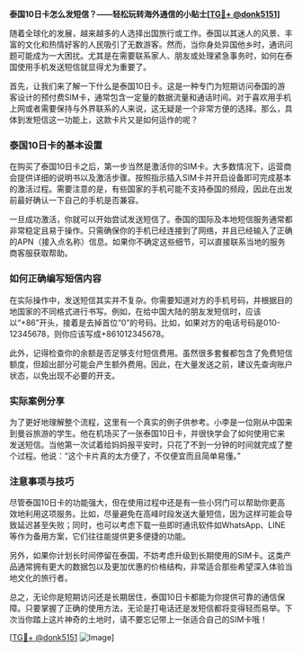 **泰国10日卡怎么发短信？——轻松玩转海外通信的小贴士[[TG💪+ @donk5151](https://t.me/s/donk5151)]**

随着全球化的发展，越来越多的人选择出国旅行或工作。泰国以其迷人的风景、丰富的文化和热情好客的人民吸引了无数游客。然而，当你身处异国他乡时，通讯问题可能成为一大困扰。尤其是在需要联系家人、朋友或处理紧急事务时，如何在泰国使用手机发送短信就显得尤为重要了。

首先，让我们来了解一下什么是泰国10日卡。这是一种专门为短期访问泰国的游客设计的预付费SIM卡，通常包含一定量的数据流量和通话时间。对于喜欢用手机上网或者需要保持与外界联系的人来说，这无疑是一个非常方便的选择。那么，具体到发短信这一功能上，这款卡片又是如何运作的呢？

### 泰国10日卡的基本设置

在购买了泰国10日卡之后，第一步当然是激活你的SIM卡。大多数情况下，运营商会提供详细的说明书以及激活步骤。按照指示插入SIM卡并开启设备即可完成基本的激活过程。需要注意的是，有些国家的手机可能不支持泰国的频段，因此在出发前最好确认一下自己的手机是否兼容。

一旦成功激活，你就可以开始尝试发送短信了。泰国的国际及本地短信服务通常都非常稳定且易于操作。只需确保你的手机已经连接到了网络，并且已经输入了正确的APN（接入点名称）信息。如果你不确定这些细节，可以直接联系当地的服务商客服获取帮助。

### 如何正确编写短信内容

在实际操作中，发送短信其实并不复杂。你需要知道对方的手机号码，并根据目的地国家的不同格式进行书写。例如，在给中国大陆的朋友发短信时，应该以“+86”开头，接着是去掉首位“0”的号码。比如，如果对方的电话号码是010-12345678，则你应该写成+861012345678。

此外，记得检查你的余额是否足够支付短信费用。虽然很多套餐都包含了免费短信额度，但超出部分可能会产生额外费用。因此，在大量发送之前，建议先查询账户状态，以免出现不必要的开支。

### 实际案例分享

为了更好地理解整个流程，这里有一个真实的例子供参考。小李是一位刚从中国来到曼谷旅游的学生。他在机场买了一张泰国10日卡，并很快学会了如何使用它来发送短信。当他第一次试着给妈妈报平安时，只花了不到一分钟的时间就完成了整个过程。他说：“这个卡片真的太方便了，不仅便宜而且简单易懂。”

### 注意事项与技巧

尽管泰国10日卡的功能强大，但在使用过程中还是有一些小窍门可以帮助你更高效地利用这项服务。比如，尽量避免在高峰时段发送大量短信，因为这样可能会导致延迟甚至失败；同时，也可以考虑下载一些即时通讯软件如WhatsApp、LINE等作为备用方案，它们往往能提供更多便捷的功能。

另外，如果你计划长时间停留在泰国，不妨考虑升级到长期使用的SIM卡。这类产品通常拥有更大的数据包以及更加优惠的价格结构，非常适合那些希望深入体验当地文化的旅行者。

总之，无论你是短期访问还是长期居住，泰国10日卡都能为你提供可靠的通信保障。只要掌握了正确的使用方法，无论是打电话还是发短信都将变得轻而易举。下次当你踏上这片神奇的土地时，请不要忘记带上一张适合自己的SIM卡哦！

[[TG💪+ @donk5151](https://t.me/s/donk5151) ![Image](https://i.postimg.cc/rwNCRYN7/Snipaste-2025-04-30-17-27-05.png)]